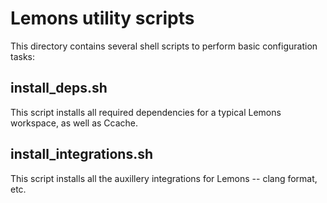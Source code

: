 # Lemons utility scripts

This directory contains several shell scripts to perform basic configuration tasks:

## install_deps.sh

This script installs all required dependencies for a typical Lemons workspace, as well as Ccache.

## install_integrations.sh

This script installs all the auxillery integrations for Lemons -- clang format, etc.
